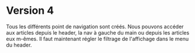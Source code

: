 # Version 4

Tous les différents point de navigation sont créés. Nous pouvons accéder aux articles depuis le header, la nav à gauche du main ou depuis les articles eux m-êmes. Il faut maintenant régler le filtrage de l'affichage dans le menu du header.
